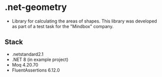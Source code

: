 # .net-geometry
- Library for calculating the areas of shapes. This library was developed as part of a test task for the "Mindbox" company.

## Stack
- .netstandard2.1
- .NET 8 (in example project)
- Moq 4.20.70
- FluentAssertions 6.12.0
